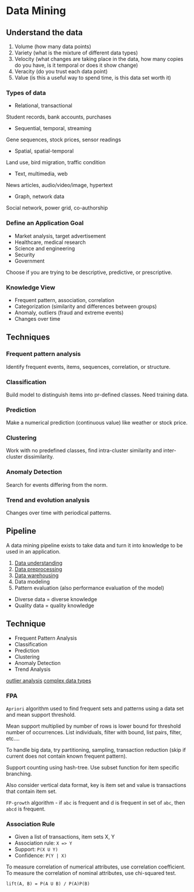 # Data Mining

## Understand the data

1. Volume (how many data points)
2. Variety (what is the mixture of different data types)
3. Velocity (what changes are taking place in the data, how many copies do you
   have, is it temporal or does it show change)
4. Veracity (do you trust each data point)
5. Value (is this a useful way to spend time, is this data set worth it)

### Types of data

- Relational, transactional

Student records, bank accounts, purchases

- Sequential, temporal, streaming

Gene sequences, stock prices, sensor readings

- Spatial, spatial-temporal

Land use, bird migration, traffic condition

- Text, multimedia, web

News articles, audio/video/image, hypertext

- Graph, network data

Social network, power grid, co-authorship

### Define an Application Goal

- Market analysis, target advertisement
- Healthcare, medical research
- Science and engineering
- Security
- Government

Choose if you are trying to be descriptive, predictive, or prescriptive.

### Knowledge View

- Frequent pattern, association, correlation
- Categorization (similarity and differences between groups)
- Anomaly, outliers (fraud and extreme events)
- Changes over time

## Techniques

### Frequent pattern analysis

Identify frequent events, items, sequences, correlation, or structure.

### Classification

Build model to distinguish items into pr-defined classes. Need training data.

### Prediction

Make a numerical prediction (continuous value) like weather or stock price.

### Clustering

Work with no predefined classes, find intra-cluster similarity and inter-cluster
dissimilarity.

### Anomaly Detection

Search for events differing from the norm.

### Trend and evolution analysis

Changes over time with periodical patterns.

## Pipeline

A data mining pipeline exists to take data and turn it into knowledge to be used
in an application.

1. [Data understanding](./data-understanding.md)
2. [Data preprocessing](./data-preprocessing.md)
3. [Data warehousing](./data-warehousing.md)
4. Data modeling
5. Pattern evaluation (also performance evaluation of the model)

- Diverse data = diverse knowledge
- Quality data = quality knowledge

## Technique

- Frequent Pattern Analysis
- Classification
- Prediction
- Clustering
- Anomaly Detection
- Trend Analysis

[outlier analysis](./outlier-analysis.md)
[complex data types](./complex-data-types.md)

### FPA

`Apriori` algorithm used to find frequent sets and patterns using a data set and
mean support threshold.

Mean support multiplied by number of rows is lower bound for threshold number of
occurrences. List individuals, filter with bound, list pairs, filter, etc....

To handle big data, try partitioning, sampling, transaction reduction (skip if
current does not contain known frequent pattern).

Support counting using hash-tree. Use subset function for item specific
branching.

Also consider vertical data format, key is item set and value is transactions
that contain item set.

`FP-growth` algorithm - if `abc` is frequent and d is frequent in set of `abc`, then
`abcd` is frequent.

### Association Rule

- Given a list of transactions, item sets X, Y
- Association rule: `X => Y`
- Support: `P(X U Y)`
- Confidence: `P(Y | X)`

To measure correlation of numerical attributes, use correlation coefficient. To
measure the correlation of nominal attributes, use chi-squared test.

```
lift(A, B) = P(A U B) / P(A)P(B)
```
